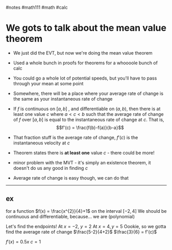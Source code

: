 #notes #math111 #math #calc



# We gots to talk about the mean value theorem 
 - We just did the EVT, but now we're doing the mean value theorem
 - Used a whole bunch in proofs for theorems for a whoooole bunch of calc
 - You could go a whole lot of potential speeds, but you'll have to pass through your mean at some point
 - Somewhere, there will be a place where your average rate of change is the same as your instantaneous rate of change
 - If $f$ is continuous on $[a,b]$ , and differentiable on $(a,b)$, then there is at least one value $c$ where $a < c < b$ such that the average rate of change of $f$ over $[a,b]$ is equal to the instantaneous rate of change at $c$. That is, $$f'(c) = \frac{f(b)-f(a)}{b-a}$$
 - That fraction stuff is the average rate of change, $f'(c)$ is the instantaneous velocity at $c$
 - Theorem states there is **at least one** value $c$ - there could be more! 


- minor problem with the MVT - it's simply an existence theorem, it doesn't do us any good in finding $c$
- Average rate of change is easy though, we can do that

---
## ex
for a function $f(x) = \frac{x^{2}}{4}+1$ on the interval $[-2,4]$ 
We should be continuous and differentiable, because... we are (polynomial)

Let's find the endpoints!
At $x=-2,$ $y=2$ 
At $x=4,y=5$
Oookie, so we gotta find the average rate of change
$\frac{5-2}{4+2}$
$\frac{3}{6} = f'(c)$

$f'(x) = 0.5x$
$c  =1$


